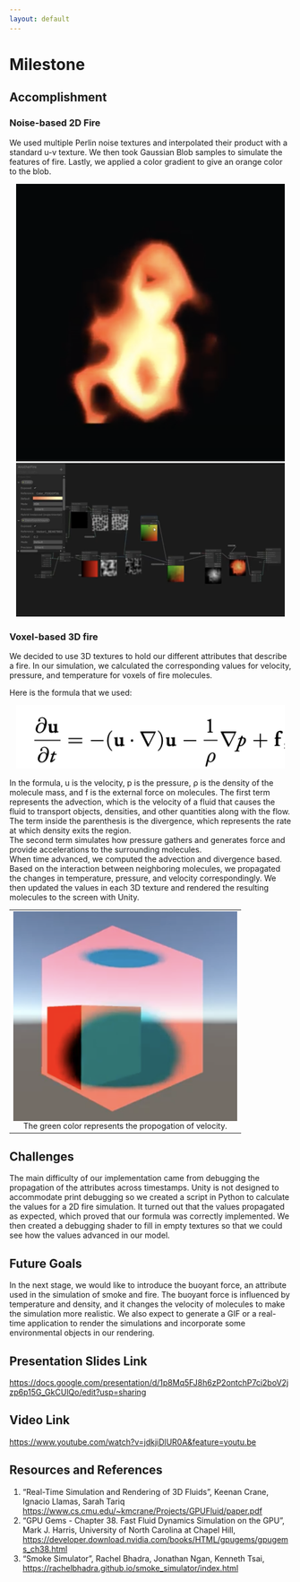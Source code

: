 ```yaml
---
layout: default
---
```


# Milestone

## Accomplishment 
 
### Noise-based 2D Fire
We used multiple Perlin noise textures and interpolated their product with a standard u-v texture. We then took Gaussian Blob samples to simulate the features of fire. Lastly, we applied a color gradient to give an orange color to the blob.
<!-- <div align="middle">
  <table style="width=100%">
    <tr>
      <td>
        <img src="assets/images/fire.png" align="middle" width="400px"/>
        <figcaption align="middle">Rendering Result</figcaption>
      </td>
      <td>
        <img src="assets/images/sim_pipeline.png" align="middle" width="400px"/>
        <figcaption align="middle">Visualization of the simulation and rendering pipeline. </figcaption>
      </td>    
  </table>
</div> -->

<div align="middle">
<img src="assets/images/fire.png" width="480px" />
<figcaption align="middle">  </figcaption>
</div> 

<div align="middle">
<img src="assets/images/sim_pipeline.png" width="480px" />
<figcaption align="middle">  </figcaption>
</div> 


### Voxel-based 3D fire

We decided to use 3D textures to hold our different attributes that describe a fire. In our simulation, we calculated the corresponding values for velocity, pressure, and temperature for voxels of fire molecules.

Here is the formula that we used: 

<div align="center">
<img src="assets/images/formula.png" width="480px" />
<figcaption align="middle">  </figcaption>
</div> 

In the formula, u is the velocity, p is the pressure, ρ is the density of the molecule mass, and f is the external force on molecules. The first term represents the advection, which is the velocity of a fluid that causes the fluid to transport objects, densities, and other quantities along with the flow. The term inside the parenthesis is the divergence, which represents the rate at which density exits the region. <br/>
The second term simulates how pressure gathers and generates force and provide accelerations to the surrounding molecules. <br/>
When time advanced, we computed the advection and divergence based. Based on the interaction between neighboring molecules, we propagated the changes in temperature, pressure, and velocity correspondingly. We then updated the values in each 3D texture and rendered the resulting molecules to the screen with Unity. <br/>

<div align="middle">
  <table style="width=100%">
    <tr>
      <td>
        <img src="assets/images/sim_box.png" align="middle" width="400px"/>
        <figcaption align="middle">The green color represents the propogation of velocity.</figcaption>
      </td>    
  </table>
</div>


## Challenges

The main difficulty of our implementation came from debugging the propagation of the attributes across timestamps. Unity is not designed to accommodate print debugging so we created a script in Python to calculate the values for a 2D fire simulation. It turned out that the values propagated as expected, which proved that our formula was correctly implemented. We then created a debugging shader to fill in empty textures so that we could see how the values advanced in our model. 

## Future Goals 

In the next stage, we would like to introduce the buoyant force, an attribute used in the simulation of smoke and fire. The buoyant force is influenced by temperature and density, and it changes the velocity of molecules to make the simulation more realistic. 
We also expect to generate a GIF or a real-time application to render the simulations and incorporate some environmental objects in our rendering. 


## Presentation Slides Link

https://docs.google.com/presentation/d/1p8Mq5FJ8h6zP2ontchP7ci2boV2jzp6p15G_GkCUlQo/edit?usp=sharing

## Video Link 
https://www.youtube.com/watch?v=jdkjiDlUR0A&feature=youtu.be 

## Resources and References

1. “Real-Time Simulation and Rendering of 3D Fluids”, Keenan Crane, Ignacio Llamas, Sarah Tariq
https://www.cs.cmu.edu/~kmcrane/Projects/GPUFluid/paper.pdf  
2. “GPU Gems - Chapter 38. Fast Fluid Dynamics Simulation on the GPU”, Mark J. Harris,
University of North Carolina at Chapel Hill, https://developer.download.nvidia.com/books/HTML/gpugems/gpugems_ch38.html
3. “Smoke Simulator”, Rachel Bhadra, Jonathan Ngan, Kenneth Tsai, https://rachelbhadra.github.io/smoke_simulator/index.html

